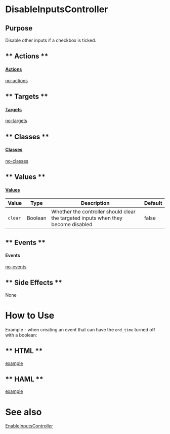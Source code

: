 # DisableInputsController

## Purpose

Disable other inputs if a checkbox is ticked.

<!-- tabs:start -->

## ** Actions **

#### [Actions](https://stimulus.hotwire.dev/reference/actions)

[no-actions](../_partials/no-actions.md ':include')

## ** Targets **

#### [Targets](https://stimulus.hotwire.dev/reference/targets)

[no-targets](../_partials/no-targets.md ':include')

## ** Classes **

#### [Classes](https://stimulus.hotwire.dev/reference/classes)

[no-classes](../_partials/no-classes.md ':include')

## ** Values **

#### [Values](https://stimulus.hotwire.dev/reference/values)

| Value | Type | Description | Default |
| --- | --- | --- | --- |
| `clear` | Boolean | Whether the controller should clear the targeted inputs when they become disabled | false |

## ** Events **

#### Events

[no-events](../_partials/no-events.md ':include')

## ** Side Effects **

None

<!-- tabs:end -->

# How to Use

Example - when creating an event that can have the `end_time` turned off with a boolean:

<!-- tabs:start -->

## ** HTML **

[example](../examples/disable_inputs_controller.html ':include :type=code')

## ** HAML **

[example](../examples/disable_inputs_controller.haml ':include :type=code')
<!-- tabs:end -->

# See also

[EnableInputsController](./controllers/enable_inputs_controller.md)
